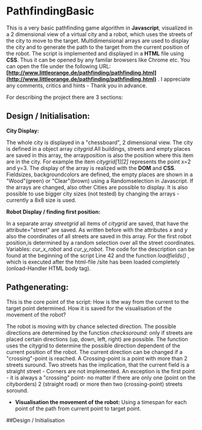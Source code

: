 # PathfindingBasic
This is a very basic pathfinding game algorithm in __Javascript__, visualized in a 2 dimensional view of a virtual city and a robot, which uses the streets of the city to move to the target. Multidimensional arrays are used to display the city and to generate the path to the target from the current position of the robot. The script is implemented and displayed in a __HTML__ file using __CSS__. Thus it can be opened by any familar browsers like Chrome etc. You can open the file under the following URL:__[http://www.littleorange.de/pathfinding/pathfinding.html](http://www.littleorange.de/pathfinding/pathfinding.html)__ . I appreciate any comments, critics and hints - Thank you in advance. 

For describing the project there are 3 sections:
## Design / Initialisation: 

__City Display:__ 

The whole city is displayed in a "chessboard", 2 dimensional view. The city is defined in a object array _citygrid_.All buildings, streets and empty places are saved in this array, the arrayposition is also the position where this item are in the city. For example the item _citygrid[1][2]_ represents the point x=2 and y=3.  The display of the array is realized with the __DOM__ and __CSS__. Fieldsizes, backgroundcolors are defined, the empty places are  shown in a "Wood"(green) or "Clear"(brown) using a Randomselection in Javascript. If the arrays are changed, also other Cities are possible to display. It is also possible to use bigger city sizes (not tested) by changing the arrays - currently a 8x8 size is used. 

__Robot Display / finding first position:__

In a separate array _streetgrid_ all items of _citygrid_ are saved, that have the attribute="street" are saved. As written before with the attributes _x_ and _y_ also the coordinates of all streets are saved in this array. For the first robot position,is determined by a random selection over all the street coordinates. Variables: _cur_x_robot_ and _cur_y_robot_. The code for the description can be found at the beginning of the script Line 42 and the function _loadfields()_ , which is executed after the html-file /site has been loaded completely (onload-Handler HTML body tag).
## Pathgenerating:

This is the core point of the script: How is the way from the current to the target point determined. How it is saved for the visualisation of the movement of the robot?

The robot is moving with by chance selected direction. The possible directions are determined by the function _checksoround_: only if streets are placed certain directions (up, down, left, right) are possible. The function uses the citygrid to determine the possible direction dependent of the current position of the robot. The current direction can be changed if a "crossing"-point is reached. A Crossing-point is a point with more than 2 streets suround. Two streets has the implication, that the current field is a straight street - Corners are not implemented. An exception is the first point - it is always a "crossing" point- no matter if there are only one (point on the cityborders) 2 (straight road) or more then two (crossing-point) streets soround.


- __Visualisation the movement of the robot:__ Using a timespan for each point of the path from current point to target point.

##Design / Initialisation


